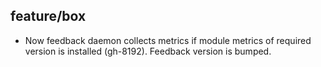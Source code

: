 ## feature/box

* Now feedback daemon collects metrics if module metrics of required
  version is installed (gh-8192). Feedback version is bumped.
